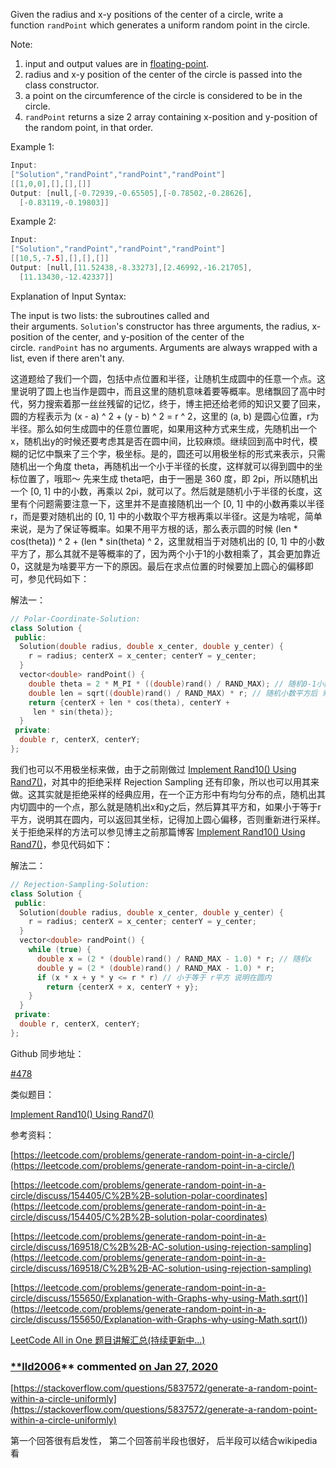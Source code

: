 Given the radius and x-y positions of the center of a circle, write a function `randPoint` which generates a uniform random point in the circle.

Note:

1. input and output values are in [floating-point](https://www.webopedia.com/TERM/F/floating_point_number.html).
1. radius and x-y position of the center of the circle is passed into the class constructor.
1. a point on the circumference of the circle is considered to be in the circle.
1. `randPoint` returns a size 2 array containing x-position and y-position of the random point, in that order.

Example 1:

```cpp
Input: 
["Solution","randPoint","randPoint","randPoint"]
[[1,0,0],[],[],[]]
Output: [null,[-0.72939,-0.65505],[-0.78502,-0.28626],
  [-0.83119,-0.19803]]
```

Example 2:

```cpp
Input: 
["Solution","randPoint","randPoint","randPoint"]
[[10,5,-7.5],[],[],[]]
Output: [null,[11.52438,-8.33273],[2.46992,-16.21705],
  [11.13430,-12.42337]]
```

Explanation of Input Syntax:

The input is two lists: the subroutines called and their arguments. `Solution`'s constructor has three arguments, the radius, x-position of the center, and y-position of the center of the circle. `randPoint` has no arguments. Arguments are always wrapped with a list, even if there aren't any.

这道题给了我们一个圆，包括中点位置和半径，让随机生成圆中的任意一个点。这里说明了圆上也当作是圆中，而且这里的随机意味着要等概率。思绪飘回了高中时代，努力搜索着那一丝丝残留的记忆，终于，博主把还给老师的知识又要了回来，圆的方程表示为 (x - a) ^ 2 + (y - b) ^ 2 = r ^ 2，这里的 (a, b) 是圆心位置，r为半径。那么如何生成圆中的任意位置呢，如果用这种方式来生成，先随机出一个x，随机出y的时候还要考虑其是否在圆中间，比较麻烦。继续回到高中时代，模糊的记忆中飘来了三个字，极坐标。是的，圆还可以用极坐标的形式来表示，只需随机出一个角度 theta，再随机出一个小于半径的长度，这样就可以得到圆中的坐标位置了，哦耶～ 先来生成 theta吧，由于一圈是 360 度，即 2pi，所以随机出一个 \[0, 1\] 中的小数，再乘以 2pi，就可以了。然后就是随机小于半径的长度，这里有个问题需要注意一下，这里并不是直接随机出一个 \[0, 1\] 中的小数再乘以半径r，而是要对随机出的 \[0, 1\] 中的小数取个平方根再乘以半径r。这是为啥呢，简单来说，是为了保证等概率。如果不用平方根的话，那么表示圆的时候 (len * cos(theta)) ^ 2 + (len * sin(theta) ^ 2，这里就相当于对随机出的 \[0, 1\] 中的小数平方了，那么其就不是等概率的了，因为两个小于1的小数相乘了，其会更加靠近0，这就是为啥要平方一下的原因。最后在求点位置的时候要加上圆心的偏移即可，参见代码如下：

解法一：

```cpp
// Polar-Coordinate-Solution:
class Solution {
 public:
  Solution(double radius, double x_center, double y_center) {
    r = radius; centerX = x_center; centerY = y_center;
  }   
  vector<double> randPoint() {
    double theta = 2 * M_PI * ((double)rand() / RAND_MAX); // 随机0-1小数 乘以 2pi
    double len = sqrt((double)rand() / RAND_MAX) * r; // 随机小数平方后 乘以半径
    return {centerX + len * cos(theta), centerY +
     len * sin(theta)};
  }
 private:
  double r, centerX, centerY;
};
```

我们也可以不用极坐标来做，由于之前刚做过 [Implement Rand10() Using Rand7()](https://www.cnblogs.com/grandyang/p/9727206.html)，对其中的拒绝采样 Rejection Sampling 还有印象，所以也可以用其来做。这其实就是拒绝采样的经典应用，在一个正方形中有均匀分布的点，随机出其内切圆中的一个点，那么就是随机出x和y之后，然后算其平方和，如果小于等于r平方，说明其在圆内，可以返回其坐标，记得加上圆心偏移，否则重新进行采样。关于拒绝采样的方法可以参见博主之前那篇博客 [Implement Rand10() Using Rand7()](https://www.cnblogs.com/grandyang/p/9727206.html)，参见代码如下：

解法二：

```cpp
// Rejection-Sampling-Solution:
class Solution {
 public:
  Solution(double radius, double x_center, double y_center) {
    r = radius; centerX = x_center; centerY = y_center;
  }
  vector<double> randPoint() {
    while (true) {
      double x = (2 * (double)rand() / RAND_MAX - 1.0) * r; // 随机x
      double y = (2 * (double)rand() / RAND_MAX - 1.0) * r;
      if (x * x + y * y <= r * r) // 小于等于 r平方 说明在圆内
        return {centerX + x, centerY + y};
    }
  }
 private:
  double r, centerX, centerY;
};
```

Github 同步地址：

[#478](https://github.com/grandyang/leetcode/issues/478)

类似题目：

[Implement Rand10() Using Rand7()](https://www.cnblogs.com/grandyang/p/9727206.html)

参考资料：

[https://leetcode.com/problems/generate-random-point-in-a-circle/](https://leetcode.com/problems/generate-random-point-in-a-circle/)

[https://leetcode.com/problems/generate-random-point-in-a-circle/discuss/154405/C%2B%2B-solution-polar-coordinates](https://leetcode.com/problems/generate-random-point-in-a-circle/discuss/154405/C%2B%2B-solution-polar-coordinates)

[https://leetcode.com/problems/generate-random-point-in-a-circle/discuss/169518/C%2B%2B-AC-solution-using-rejection-sampling](https://leetcode.com/problems/generate-random-point-in-a-circle/discuss/169518/C%2B%2B-AC-solution-using-rejection-sampling)

[](<https://leetcode.com/problems/generate-random-point-in-a-circle/discuss/155650/Explanation-with-Graphs-why-using-Math.sqrt()>)[https://leetcode.com/problems/generate-random-point-in-a-circle/discuss/155650/Explanation-with-Graphs-why-using-Math.sqrt()](<https://leetcode.com/problems/generate-random-point-in-a-circle/discuss/155650/Explanation-with-Graphs-why-using-Math.sqrt()>)

[LeetCode All in One 题目讲解汇总(持续更新中...)](http://www.cnblogs.com/grandyang/p/4606334.html)

### [\*\*lld2006](https://github.com/lld2006)\*\* commented [on Jan 27, 2020](https://github.com/grandyang/leetcode/issues/478#issuecomment-578580634)

[https://stackoverflow.com/questions/5837572/generate-a-random-point-within-a-circle-uniformly](https://stackoverflow.com/questions/5837572/generate-a-random-point-within-a-circle-uniformly)

第一个回答很有启发性， 第二个回答前半段也很好， 后半段可以结合wikipedia看
